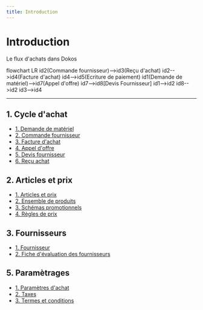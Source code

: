 ```yaml
---
title: Introduction
---
```


# Introduction

Le flux d'achats dans Dokos

<mermaid>
flowchart LR
  id2(Commande fournisseur)-->id3(Reçu d'achat)
  id2-->id4(Facture d'achat)
  id4-->id5(Ecriture de paiement)
  id1(Demande de matériel)-->id7(Appel d'offre)
  id7-->id8[Devis Fournisseur]
  id1-->id2
  id8-->id2
  id3-->id4
</mermaid>
 
---

## 1. Cycle d'achat

- [1. Demande de matériel](/dokos/stocks/demandes-materiel)
- [2. Commande fournisseur](/dokos/achats/commandes-fournisseurs)
- [3. Facture d'achat](/dokos/achats/factures-achat)
- [4. Appel d'offre](/dokos/achats/appel-offre)
- [5. Devis fournisseur](/dokos/achats/devis-fournisseurs)
- [6. Reçu achat](/dokos/stock/recus-achats)


## 2. Articles et prix

- [1. Articles et prix](/dokos/stocks/articles)
- [2. Ensemble de produits](/dokos/stocks/ensembles-de-produits)
- [3. Schémas promotionnels](/dokos/stocks/schemas-promotionnels)
- [4. Règles de prix](/dokos/stocks/regles-de-prix)


## 3. Fournisseurs

- [1. Fournisseur ](/dokos/achats/fournisseurs)
- [2. Fiche d'évaluation des fournisseurs](/dokos/achats/evaluation-fournisseurs)


## 5. Paramètrages

- [1. Paramètres d'achat](/dokos/achats/parametres-achats)
- [2. Taxes](/dokos/achats/taxes)
- [3. Termes et conditions]()